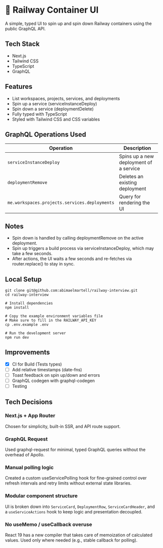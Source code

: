 # 🚀 Railway Container UI

A simple, typed UI to spin up and spin down Railway containers using the public GraphQL API.

## Tech Stack

- Next.js
- Tailwind CSS
- TypeScript
- GraphQL

## Features

- List workspaces, projects, services, and deployments
- Spin up a service (serviceInstanceDeploy)
- Spin down a service (deploymentDelete)
- Fully typed with TypeScript
- Styled with Tailwind CSS and CSS variables

## GraphQL Operations Used

| Operation                                     | Description                            |
| --------------------------------------------- | -------------------------------------- |
| `serviceInstanceDeploy`                       | Spins up a new deployment of a service |
| `deploymentRemove`                            | Deletes an existing deployment         |
| `me.workspaces.projects.services.deployments` | Query for rendering the UI             |

## Notes

- Spin down is handled by calling deploymentRemove on the active deployment.
- Spin up triggers a build process via serviceInstanceDeploy, which may take a few seconds.
- After actions, the UI waits a few seconds and re-fetches via router.replace() to stay in sync.

## Local Setup

```
git clone git@github.com:abimaelmartell/railway-interview.git
cd railway-interview

# Install dependencies
npm install

# Copy the example environment variables file
# Make sure to fill in the RAILWAY_API_KEY
cp .env.example .env

# Run the development server
npm run dev
```

## Improvements
- [x] CI for Build (Tests types)
- [ ] Add relative timestamps (date-fns)
- [ ] Toast feedback on spin up/down and errors
- [ ] GraphQL codegen with graphql-codegen
- [ ] Testing

## Tech Decisions
### Next.js + App Router
Chosen for simplicity, built-in SSR, and API route support.

### GraphQL Request
Used graphql-request for minimal, typed GraphQL queries without the overhead of Apollo.

### Manual polling logic
Created a custom useServicePolling hook for fine-grained control over refresh intervals and retry limits without external state libraries.

### Modular component structure
UI is broken down into `ServiceCard`, `DeploymentRow`, `ServiceCardHeader`, and a `useServiceActions` hook to keep logic and presentation decoupled.

### No useMemo / useCallback overuse
React 19 has a new compiler that takes care of memoization of calculated values. Used only where needed (e.g., stable callback for polling).
